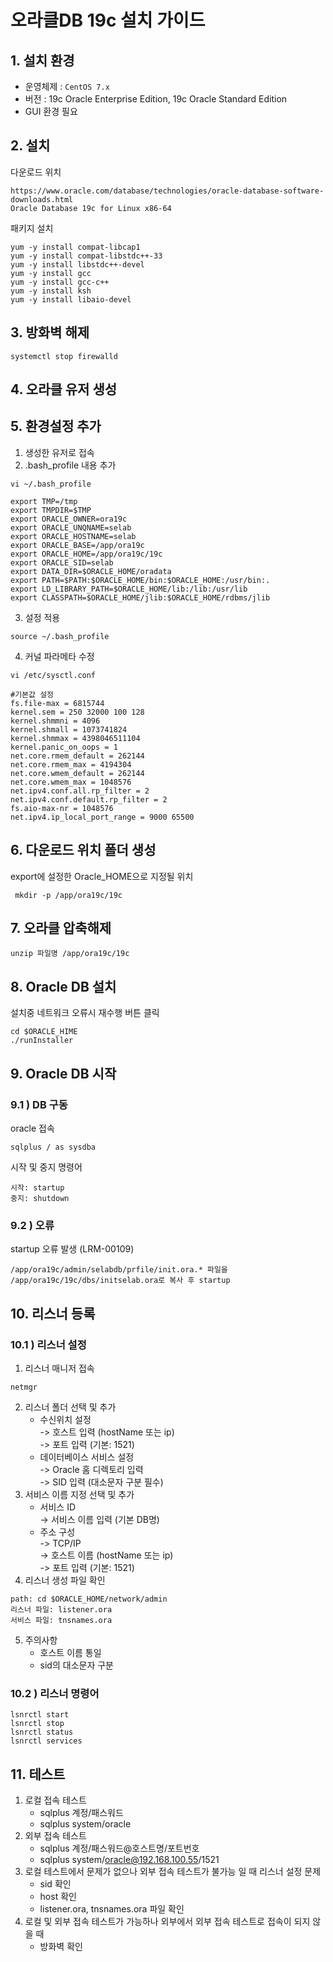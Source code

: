 # 오라클DB 19c 설치 가이드
## 1. 설치 환경
* 운영체제 : `CentOS 7.x`
* 버전 : 19c Oracle Enterprise Edition, 19c Oracle Standard Edition
* GUI 환경 필요



## 2. 설치
다운로드 위치
```
https://www.oracle.com/database/technologies/oracle-database-software-downloads.html
Oracle Database 19c for Linux x86-64
```

패키지 설치
```
yum -y install compat-libcap1
yum -y install compat-libstdc++-33
yum -y install libstdc++-devel
yum -y install gcc 
yum -y install gcc-c++
yum -y install ksh
yum -y install libaio-devel
```

## 3. 방화벽 해제
```
systemctl stop firewalld 
```

## 4. 오라클 유저 생성

## 5. 환경설정 추가
1) 생성한 유저로 접속
2) .bash_profile 내용 추가
```
vi ~/.bash_profile
```
```
export TMP=/tmp
export TMPDIR=$TMP
export ORACLE_OWNER=ora19c
export ORACLE_UNQNAME=selab
export ORACLE_HOSTNAME=selab
export ORACLE_BASE=/app/ora19c
export ORACLE_HOME=/app/ora19c/19c
export ORACLE_SID=selab
export DATA_DIR=$ORACLE_HOME/oradata
export PATH=$PATH:$ORACLE_HOME/bin:$ORACLE_HOME:/usr/bin:.
export LD_LIBRARY_PATH=$ORACLE_HOME/lib:/lib:/usr/lib
export CLASSPATH=$ORACLE_HOME/jlib:$ORACLE_HOME/rdbms/jlib
```
3) 설정 적용
```
source ~/.bash_profile
```

4) 커널 파라메타 수정
```
vi /etc/sysctl.conf
```
```
#기본값 설정
fs.file-max = 6815744
kernel.sem = 250 32000 100 128
kernel.shmmni = 4096
kernel.shmall = 1073741824
kernel.shmmax = 4398046511104
kernel.panic_on_oops = 1
net.core.rmem_default = 262144
net.core.rmem_max = 4194304
net.core.wmem_default = 262144
net.core.wmem_max = 1048576
net.ipv4.conf.all.rp_filter = 2
net.ipv4.conf.default.rp_filter = 2
fs.aio-max-nr = 1048576
net.ipv4.ip_local_port_range = 9000 65500

```


## 6. 다운로드 위치 폴더 생성
export에 설정한 Oracle_HOME으로 지정될 위치
```
 mkdir -p /app/ora19c/19c
```

## 7. 오라클 압축해제
```
unzip 파일명 /app/ora19c/19c
```

## 8. Oracle DB 설치
설치중 네트워크 오류시 재수행 버튼 클릭
```
cd $ORACLE_HIME
./runInstaller
```

## 9. Oracle DB 시작
### 9.1 ) DB 구동
oracle 접속
```
sqlplus / as sysdba
```
시작 및 중지 명령어
```
시작: startup
중지: shutdown
```
### 9.2 ) 오류
startup 오류 발생 (LRM-00109)
```
/app/ora19c/admin/selabdb/prfile/init.ora.* 파일을 /app/ora19c/19c/dbs/initselab.ora로 복사 후 startup
```

## 10. 리스너 등록
### 10.1 ) 리스너 설정
1. 리스너 매니저 접속
```
netmgr
```
2. 리스너 폴더 선택 및 추가
	  - 수신위치 설정  
		-> 호스트 입력 (hostName 또는 ip)  
		-> 포트 입력 (기본: 1521)
	  - 데이터베이스 서비스 설정  
		-> Oracle 홈 디렉토리 입력  
		-> SID 입력 (대소문자 구분 필수)
2. 서비스 이름 지정 선택 및 추가
	  - 서비스 ID  
		-> 서비스 이름 입력 (기본 DB명)
	  - 주소 구성  
		-> TCP/IP  
		-> 호스트 이름 (hostName 또는 ip)  
		-> 포트 입력 (기본: 1521)
3. 리스너 생성 파일 확인
```
path: cd $ORACLE_HOME/network/admin
리스너 파일: listener.ora
서비스 파일: tnsnames.ora
```
5. 주의사항
	  - 호스트 이름 통일 
	  - sid의 대소문자 구분
### 10.2 ) 리스너 명령어
```
lsnrctl start
lsnrctl stop
lsnrctl status
lsnrctl services
```

## 11. 테스트
1. 로컬 접속 테스트  
    - sqlplus 계정/패스워드
    - sqlplus system/oracle
2. 외부 접속 테스트
    - sqlplus 계정/패스워드@호스트명/포트번호
    - sqlplus system/oracle@192.168.100.55/1521
3. 로컬 테스트에서 문제가 없으나 외부 접속 테스트가 불가능 일 때 리스너 설정 문제
    - sid 확인
    - host 확인
    - listener.ora, tnsnames.ora 파일 확인
4. 로컬 및 외부 접속 테스트가 가능하나 외부에서 외부 접속 테스트로 접속이 되지 않을 때
    - 방화벽 확인

